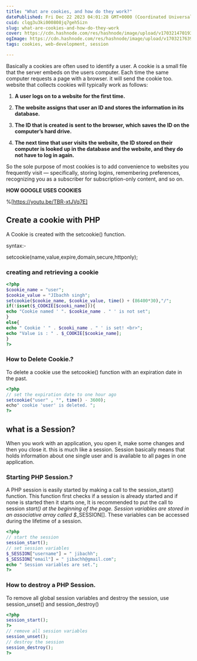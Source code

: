 ```yaml
---
title: "What are cookies, and how do they work?"
datePublished: Fri Dec 22 2023 04:01:28 GMT+0000 (Coordinated Universal Time)
cuid: clqg3u3ki000808jq7geh5izn
slug: what-are-cookies-and-how-do-they-work
cover: https://cdn.hashnode.com/res/hashnode/image/upload/v1703214701935/9c433821-91cf-49c4-ae89-6f1eb8de2c60.png
ogImage: https://cdn.hashnode.com/res/hashnode/image/upload/v1703217639106/6ccefd16-7460-41d4-85ab-e9654b028b41.png
tags: cookies, web-development, session

---
```


Basically a cookies are often used to identify a user. A cookie is a small file that the server embeds on the users computer. Each time the same computer requests a page with a browser. it will send the cookie too. website that collects cookies will typically work as follows:

1. **A user logs on to a website for the first time.**
    
2. **The website assigns that user an ID and stores the information in its database.**
    
3. **The ID that is created is sent to the browser, which saves the ID on the computer’s hard drive.**
    
4. **The next time that user visits the website, the ID stored on their computer is looked up in the database and the website, and they do not have to log in again.**
    

So the sole purpose of most cookies is to add convenience to websites you frequently visit — specifically, storing logins, remembering preferences, recognizing you as a subscriber for subscription-only content, and so on.

**HOW GOOGLE USES COOKIES**

%[https://youtu.be/TBR-xtJVq7E] 

## Create a cookie with PHP

A Cookie is created with the setcookie() function.

syntax:-

setcookie(name,value,expire,domain,secure,httponly);

### creating and retrieving a cookie

```php
<?php
$cookie_name = "user";
$cookie_value = "JIbachh singh";
setcookie($cookie_name, $cookie_value, time() + (86400*30),"/";
if(!isset($_COOKIE[$cooki_name])){
echo "Cookie named ' ". $cookie_name . " ' is not set";
}
else{
echo " Cookie ' " . $cooki_name . " ' is set! <br>";
echo "Value is : " . $_COOKIE[$cookie_name];
}
?>
```

### How to Delete Cookie.?

To delete a cookie use the setcookie() function with an expiration date in the past.

```php
<?php
// set the expiration date to one hour ago
setcookie("user" , "", time() - 3600);
echo" cookie 'user' is deleted. ";
?>
```

## what is a Session?

When you work with an application, you open it, make some changes and then you close it. this is much like a session. Session basically means that holds information about one single user and is available to all pages in one application.

### Starting PHP Session.?

A PHP session is easily started by making a call to the session\_start() function. This function first checks if a session is already started and if none is started then it starts one, It is recommended to put the call to session *start() at the beginning of the page. Session variables are stored in an associative array called $*\_SESSION\[\]. These variables can be accessed during the lifetime of a session.

```php
<?php
// start the session 
session_start();
// set session variables
$_SESSION["username"] = " jibachh";
$_SESSION["email"] = " jibachh@gmail.com";
echo " Session variables are set.";
?>
```

### How to destroy a PHP Session.

To remove all global session variables and destroy the session, use session\_unset() and session\_destroy()

```php
<?php
session_start();
?>
// remove all session variables 
session_unset();
// destroy the session 
session_destroy();
?>
```